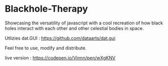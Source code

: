 # Blackhole-Therapy
Showcasing the versatility of javascript with a cool recreation of how black holes interact with each other and other celestial bodies in space.

Utlizies dat.GUI : https://github.com/dataarts/dat.gui

Feel free to use, modify and distribute. 

live version : https://codepen.io/Vinnn/pen/wXgKNV
